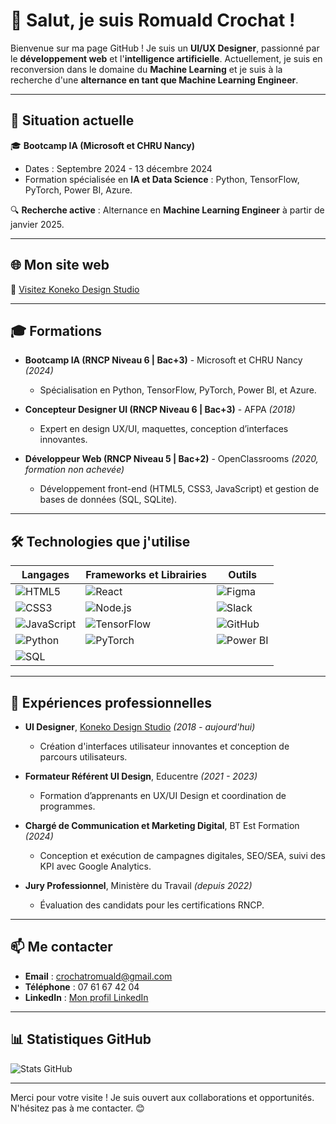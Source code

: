 # 👋 Salut, je suis Romuald Crochat !

Bienvenue sur ma page GitHub ! Je suis un **UI/UX Designer**, passionné par le **développement web** et l'**intelligence artificielle**. Actuellement, je suis en reconversion dans le domaine du **Machine Learning** et je suis à la recherche d'une **alternance en tant que Machine Learning Engineer**.

---

## 🌟 Situation actuelle
🎓 **Bootcamp IA (Microsoft et CHRU Nancy)**  
- Dates : Septembre 2024 - 13 décembre 2024  
- Formation spécialisée en **IA et Data Science** : Python, TensorFlow, PyTorch, Power BI, Azure.  

🔍 **Recherche active** : Alternance en **Machine Learning Engineer** à partir de janvier 2025.  

---

## 🌐 Mon site web
🔗 [Visitez Koneko Design Studio](https://www.konekodesignstudio.fr)

---

## 🎓 Formations

- **Bootcamp IA (RNCP Niveau 6 | Bac+3)** - Microsoft et CHRU Nancy *(2024)*  
  - Spécialisation en Python, TensorFlow, PyTorch, Power BI, et Azure.  

- **Concepteur Designer UI (RNCP Niveau 6 | Bac+3)** - AFPA *(2018)*  
  - Expert en design UX/UI, maquettes, conception d’interfaces innovantes.  

- **Développeur Web (RNCP Niveau 5 | Bac+2)** - OpenClassrooms *(2020, formation non achevée)*  
  - Développement front-end (HTML5, CSS3, JavaScript) et gestion de bases de données (SQL, SQLite).

---

## 🛠️ Technologies que j'utilise

| Langages | Frameworks et Librairies | Outils |
|----------|---------------------------|--------|
| ![HTML5](https://img.shields.io/badge/-HTML5-E34F26?logo=html5&logoColor=white) | ![React](https://img.shields.io/badge/-React-61DAFB?logo=react&logoColor=black) | ![Figma](https://img.shields.io/badge/-Figma-F24E1E?logo=figma&logoColor=white) |
| ![CSS3](https://img.shields.io/badge/-CSS3-1572B6?logo=css3&logoColor=white) | ![Node.js](https://img.shields.io/badge/-Node.js-339933?logo=node.js&logoColor=white) | ![Slack](https://img.shields.io/badge/-Slack-4A154B?logo=slack&logoColor=white) |
| ![JavaScript](https://img.shields.io/badge/-JavaScript-F7DF1E?logo=javascript&logoColor=black) | ![TensorFlow](https://img.shields.io/badge/-TensorFlow-FF6F00?logo=tensorflow&logoColor=white) | ![GitHub](https://img.shields.io/badge/-GitHub-181717?logo=github&logoColor=white) |
| ![Python](https://img.shields.io/badge/-Python-3776AB?logo=python&logoColor=white) | ![PyTorch](https://img.shields.io/badge/-PyTorch-EE4C2C?logo=pytorch&logoColor=white) | ![Power BI](https://img.shields.io/badge/-Power%20BI-F2C811?logo=powerbi&logoColor=black) |
| ![SQL](https://img.shields.io/badge/-SQL-003B57?logo=postgresql&logoColor=white) |  |  |

---

## 💼 Expériences professionnelles

- **UI Designer**, [Koneko Design Studio](https://www.konekodesignstudio.fr) *(2018 - aujourd'hui)*  
  - Création d'interfaces utilisateur innovantes et conception de parcours utilisateurs.

- **Formateur Référent UI Design**, Educentre *(2021 - 2023)*  
  - Formation d’apprenants en UX/UI Design et coordination de programmes.

- **Chargé de Communication et Marketing Digital**, BT Est Formation *(2024)*  
  - Conception et exécution de campagnes digitales, SEO/SEA, suivi des KPI avec Google Analytics.

- **Jury Professionnel**, Ministère du Travail *(depuis 2022)*  
  - Évaluation des candidats pour les certifications RNCP.

---

## 📫 Me contacter
- **Email** : [crochatromuald@gmail.com](mailto:crochatromuald@gmail.com)  
- **Téléphone** : 07 61 67 42 04  
- **LinkedIn** : [Mon profil LinkedIn](https://linkedin.com/in/romuald-crochat)

---

## 📊 Statistiques GitHub
![Stats GitHub](https://github-readme-stats.vercel.app/api?username=TonNomUtilisateur&show_icons=true&theme=radical)

---

Merci pour votre visite ! Je suis ouvert aux collaborations et opportunités. N'hésitez pas à me contacter. 😊
